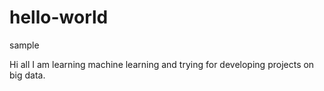 # hello-world
sample 


Hi all
I am learning machine learning and trying for developing projects on big data.
